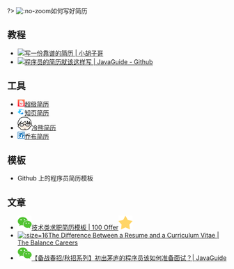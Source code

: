 ?> ![](https://notes.abelsu7.top/_media/resume.svg ':no-zoom')如何写好简历

## 教程

* [![](https://notes.abelsu7.top/_media/star.svg)写一份靠谱的简历 | 小胡子哥](https://mp.weixin.qq.com/s?__biz=MzAxMjA5ODQwMQ==&mid=2455058790&idx=1&sn=169da18fdb9eaf017400a952d9a0c080&chksm=8c169768bb611e7e5cdb87f08283bd79ac18d810569927ebdf934b1a7aef38678e14ada001de&mpshare=1&scene=23&srcid=03016PlteIDwL2yfkZVUJnjM%23rd)
* [![](https://notes.abelsu7.top/_media/star.svg)程序员的简历就该这样写 | JavaGuide - Github](https://github.com/Snailclimb/JavaGuide/blob/master/%E9%9D%A2%E8%AF%95%E5%BF%85%E5%A4%87/%E7%A8%8B%E5%BA%8F%E5%91%98%E7%9A%84%E7%AE%80%E5%8E%86%E4%B9%8B%E9%81%93.md)

## 工具

- [![](logo/wondercv.png ':size=16')超级简历](https://www.wondercv.com/)
- [![](logo/zhiye.png ':size=16')知页简历](https://www.zhiyeapp.com)
- [![](logo/ftqq.png ':size=16')冷熊简历](http://cv.ftqq.com)
- [![](logo/qiaobu.png ':size=16')乔布简历](http://cv.qiaobutang.com)

## 模板

* Github 上的程序员简历模板

## 文章

* [![](logo/wechat.svg)技术类求职简历模板 | 100 Offer![](logo/star.svg)](https://mp.weixin.qq.com/s/8MRhha080vRhNCylngbePw)
* [![](logo/balance.ico ':size=16')The Difference Between a Resume and a Curriculum Vitae | The Balance Careers](https://www.thebalancecareers.com/cv-vs-resume-2058495)
* [![](logo/wechat.svg)【备战春招/秋招系列】初出茅庐的程序员该如何准备面试？| JavaGuide](https://mp.weixin.qq.com/s/8IdwH5DKgAZyNoxVvif3PQ)
